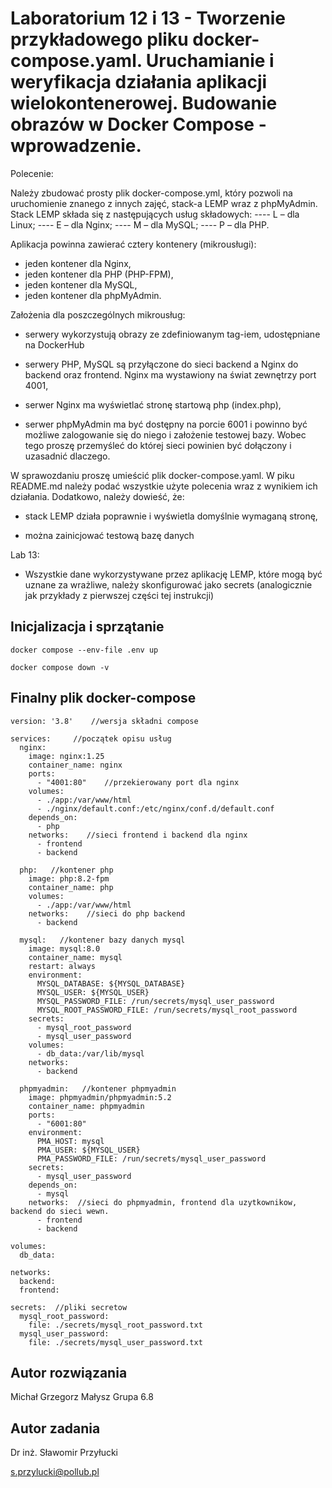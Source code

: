 # Laboratorium 12 i 13 - Tworzenie przykładowego pliku docker-compose.yaml. Uruchamianie i weryfikacja działania aplikacji wielokontenerowej. Budowanie obrazów w Docker Compose - wprowadzenie.

Polecenie:


Należy zbudować prosty plik docker-compose.yml, który pozwoli na uruchomienie znanego z innych zajęć, stack-a LEMP wraz z phpMyAdmin. Stack LEMP składa się z następujących usług składowych: 
---- L – dla Linux;
---- E – dla Nginx; 
---- M – dla MySQL; 
---- P – dla PHP.

Aplikacja powinna zawierać cztery kontenery (mikrousługi):

 -  jeden kontener dla Nginx,
 -  jeden kontener dla PHP (PHP-FPM),
 -  jeden kontener dla MySQL,
 -  jeden kontener dla phpMyAdmin.

Założenia dla poszczególnych mikrousług:
 

 - serwery wykorzystują obrazy ze zdefiniowanym tag-iem, udostępniane na
   DockerHub


 - serwery PHP, MySQL są przyłączone do sieci backend a Nginx do backend
   oraz frontend. Nginx ma wystawiony na świat zewnętrzy port 4001,

 - serwer Nginx ma wyświetlać stronę startową php (index.php),


 - serwer phpMyAdmin ma być dostępny na porcie 6001 i powinno być
   możliwe zalogowanie się do niego i założenie testowej bazy. Wobec
   tego proszę przemyśleć do której sieci powinien być dołączony i
   uzasadnić dlaczego.

W sprawozdaniu proszę umieścić plik docker-compose.yaml. W piku README.md należy podać wszystkie użyte polecenia wraz z wynikiem ich działania. 
Dodatkowo, należy dowieść, że: 

 - stack LEMP działa poprawnie i wyświetla domyślnie wymaganą stronę,

 - można zainicjować testową bazę danych


Lab 13:

 - Wszystkie dane wykorzystywane przez aplikację LEMP, które mogą być uznane za wrażliwe,
   należy skonfigurować jako secrets (analogicznie jak przykłady z pierwszej części tej
   instrukcji)


## Inicjalizacja i sprzątanie

    docker compose --env-file .env up

    docker compose down -v

## Finalny plik docker-compose

	
    version: '3.8'    //wersja składni compose
    
    services:     //początek opisu usług
      nginx:
        image: nginx:1.25
        container_name: nginx
        ports:
          - "4001:80"    //przekierowany port dla nginx
        volumes:
          - ./app:/var/www/html
          - ./nginx/default.conf:/etc/nginx/conf.d/default.conf
        depends_on:
          - php
        networks:    //sieci frontend i backend dla nginx
          - frontend
          - backend
    
      php:   //kontener php
        image: php:8.2-fpm
        container_name: php
        volumes:
          - ./app:/var/www/html
        networks:    //sieci do php backend
          - backend
    
      mysql:   //kontener bazy danych mysql
        image: mysql:8.0
        container_name: mysql
        restart: always
        environment:
          MYSQL_DATABASE: ${MYSQL_DATABASE}
          MYSQL_USER: ${MYSQL_USER}
          MYSQL_PASSWORD_FILE: /run/secrets/mysql_user_password
          MYSQL_ROOT_PASSWORD_FILE: /run/secrets/mysql_root_password
        secrets:
          - mysql_root_password
          - mysql_user_password
        volumes:
          - db_data:/var/lib/mysql
        networks:
          - backend
    
      phpmyadmin:   //kontener phpmyadmin
        image: phpmyadmin/phpmyadmin:5.2
        container_name: phpmyadmin
        ports:
          - "6001:80"
        environment:
          PMA_HOST: mysql
          PMA_USER: ${MYSQL_USER}
          PMA_PASSWORD_FILE: /run/secrets/mysql_user_password
        secrets:
          - mysql_user_password
        depends_on:
          - mysql
        networks:  //sieci do phpmyadmin, frontend dla uzytkownikow, backend do sieci wewn.
          - frontend
          - backend
    
    volumes:
      db_data:
    
    networks:
      backend:
      frontend:
    
    secrets:  //pliki secretow
      mysql_root_password:
        file: ./secrets/mysql_root_password.txt
      mysql_user_password:
        file: ./secrets/mysql_user_password.txt




## Autor rozwiązania

Michał Grzegorz Małysz 
Grupa 6.8

## Autor zadania

Dr inż. Sławomir Przyłucki 

s.przylucki@pollub.pl
